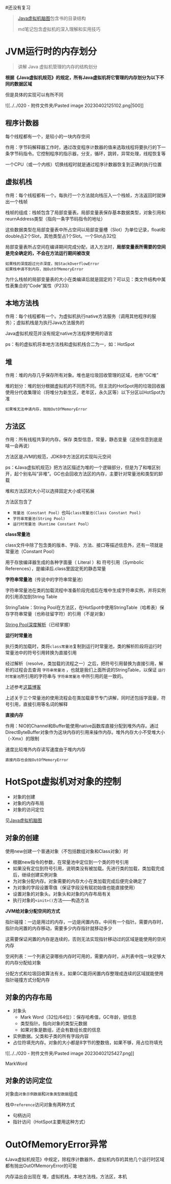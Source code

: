 #还没有复习 

>  [Java虚拟机脑图](https://www.processon.com/mindmap/5ef47bedf346fb1ae57c498b)包含书的目录结构
>
> md笔记包含虚拟机的深入理解和实用技巧



# JVM运行时的内存划分

> 讲解 Java 虚拟机管理的内存的结构划分

**根据《Java虚拟机规范》的规定，所有Java虚拟机将它管理的内存划分为以下不同的数据区域**

但是具体的实现可以有所不同

![[../../020 - 附件文件夹/Pasted image 20230402125102.png|500]]

## 程序计数器

每个线程都有一个，是较小的一块内存空间

作用：字节码解释器工作时，通过改变程序计数器的值来选取线程将要执行的下一条字节码指令。它控制程序的指示器，分支，循环，跳转，异常处理，线程恢复等

一个CPU（或一个内核）切换线程时就是通过程序计数器恢复到正确的执行位置



## 虚拟机栈

作用：每个线程都有一个。每执行一个方法就向栈压入一个栈帧，方法返回时就弹出一个栈帧

栈帧的组成：栈帧包含了局部变量表。局部变量表保存基本数据类型，对象引用和reurnAddress类型（指向一条字节码指令的地址）

这些数据类型在局部变量表中所占空间以局部变量槽（Slot）为单位记录，float和double占2个Slot，其他类型占1个Slot。一个Slot占32位

局部变量表所占空间在编译期间完成分配，进入方法时，**局部变量表所需要的空间是完全确定的，不会在方法运行期间被改变**	

```
如果栈的深度超过允许深度，抛StackOverflowError
如果栈申请不到内存，抛OutOfMemoryError
```



为什么栈帧的局部变量表的大小在类编译后就是固定的？可以见：类文件结构中属性表集合的“Code”属性（P233）



## 本地方法栈

作用：每个线程都有一个。为虚拟机执行native方法服务（调用其他程序的服务）；虚拟机栈是为执行Java方法服务的

Java虚拟机规范并没有规定native方法程序使用的语言

ps：有的虚拟机将本地方法栈和虚拟机栈合二为一，如：HotSpot



## 堆

作用：堆的内存几乎保存所有对象。堆也是垃圾回收管理的区域，也称“GC堆”

堆的划分：堆的划分根据虚拟机的不同而不同。但主流的HotSpot用的垃圾回收器使用分代收集理论（将堆分为新生区，老年区，永久区等）以下分区以HotSpot为准

```
如果堆无法申请内存，抛抛OutOfMemoryError
```



## 方法区

作用：所有线程共享的内存。保存 类型信息，常量，静态变量（这些信息到底是啥一会再说）

方法区是JVM的规范，JDK8中方法区的实现叫元空间

ps：《Java虚拟机规范》把方法区描述为堆的一个逻辑部分，但是为了和堆区别开，起个别名叫“非堆”。GC也会回收方法区的内存，主要针对常量池和类型的卸载

堆和方法区的大小可以选择固定大小或可拓展



方法区包含了

- `常量池（Constant Pool）`也叫`class常量池(Class Constant Pool)`
- `字符串常量池(String Pool)`
- `运行时常量池（Runtime Constant Pool）`



**class常量池**

class文件中除了包含类的版本、字段、方法、接口等描述信息外，还有一项就是常量池（Constant Pool）

用于存放编译器生成的各种字面量（ Literal ）和 符号引用（Symbolic References），是编译后.class里固定死的静态常量



**字符串常量池**（传说中的字符串常量池）

字符串常量池在类的加载流程中准备阶段完成后在堆中生成字符串实例，并将实例的引用添加到String Table

StringTable：String Pool在方法区，在HotSpot中使用StringTable（哈希表）保存字符串常量（也称驻留字符）的引用（不是对象）

[String Pool深度解析](https://www.cnblogs.com/fangfuhai/p/5500065.html)（已经掌握）


**运行时常量池**

执行类的加载时，类将`class常量池`复制到运行时常量池，类的解析阶段将运行时常量池中的符号引用转换为直接引用



经过解析（resolve，类加载的流程之一）之后，把符号引用替换为直接引用，解析的过程会去查询 `字符串常量池` ，也就是我们上面所说的StringTable，以保证 `运行时常量池`所引用的字符串与 `字符串常量池` 中所引用的是一致的。


上述参考[这篇博客](https://blog.csdn.net/xiaojin21cen/article/details/105300521)


上述关于三个常量池的使用流程会在类加载章节专门讲解，同时还包括字面量，符号引用，直接引用等名词的解释


**直接内存**

作用：NIO的Channel和Buffer能使用native函数库直接分配到堆外内存。通过DirectByteBuffer对象作为这块内存的引用来操作内存。堆外内存大小不受堆大小（-Xmx）的限制

速度比较堆外内存读写速度由于堆内内存

```
直接内存也会抛OutOfMemoryError
```


# HotSpot虚拟机对对象的控制


- 对象的创建
- 对象的内存布局
- 对象的访问定位

见[Java虚拟机脑图](https://www.processon.com/mindmap/5ef47bedf346fb1ae57c498b)


## 对象的创建

使用new创建一个普通对象（不包括数组对象和Class对象）时

- 根据new指令的参数，在常量池中定位到一个类的符号引用
- 如果没有定位到符号引用，说明类没有被加载。先进行类的加载，类加载完成后，继续创建实例对象
- 为对象分配内存。对象需要的内存大小在类加载完成后便完全确定了
- 为对象的字段设置零值（保证字段没有赋初始值也能直接使用）
- 设置对象的对象头。对象头和对象的内存布局有关
- 执行对象的`<init>()`方法——构造方法


**JVM给对象分配空间的方式**

指针碰撞：一边是用过的内存，一边是闲置内存。中间有一个指针。需要内存时，指针向闲置的内存移动，需要多少内存指针就移动多少

这需要保证闲置的内存是连续的，否则无法实现指针移动过的区域是能使用的空闲内存

空闲列表：一个列表记录哪些内存时可用的，需要内存时，从列表中找一块足够大的内存分配给对象

分配方式和垃圾回收算法有关。如果GC能将闲置内存整理成连续的区域就能使用指针碰撞方式分配内存


## 对象的内存布局

- 对象头
  - Mark Word（32位/64位）：保存哈希值，GC年龄，锁信息
  - 类型指针。指向对象的类型元数据
  - 如果对象是数组，还会有数组长度的信息
- 实例数据。父类和子类的所有字段内容
- 占位符填充内存。对象的大小都是8字节的整数倍，如果不够，用占位符填充

![[../../020 - 附件文件夹/Pasted image 20230402125427.png]]

MarkWord


## 对象的访问定位


对象由`对象示例数据`和`对象类型数据`组成

栈中`reference`访问对象有两种方式

- 句柄访问
- 指针访问（HotSpot主要用这种方式）



# OutOfMemoryError异常

《Java虚拟机规范》中规定，除程序计数器外，虚拟机内存的其他几个运行时区域都有抛出OutOfMemoryError的可能

内存溢出会出现在 堆，虚拟机栈，本地方法栈，方法区，本机

